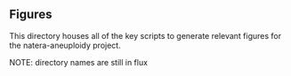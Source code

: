 ## Figures

This directory houses all of the key scripts to generate relevant figures for the natera-aneuploidy project.

NOTE: directory names are still in flux
